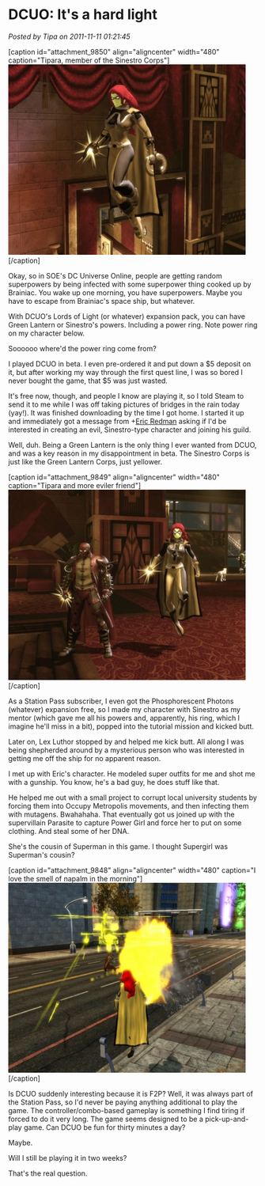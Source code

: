 # DCUO: It's a hard light

*Posted by Tipa on 2011-11-11 01:21:45*

[caption id="attachment\_9850" align="aligncenter" width="480" caption="Tipara, member of the Sinestro Corps"][![](../../../uploads/2011/11/MPYR0122_POSTFX-PC-10-18.01.350.jpg "Tipara, member of the Sinestro Corps")](../../../uploads/2011/11/MPYR0122_POSTFX-PC-10-18.01.350.jpg)[/caption]

Okay, so in SOE's DC Universe Online, people are getting random superpowers by being infected with some superpower thing cooked up by Brainiac. You wake up one morning, you have superpowers. Maybe you have to escape from Brainiac's space ship, but whatever.

With DCUO's Lords of Light (or whatever) expansion pack, you can have Green Lantern or Sinestro's powers. Including a power ring. Note power ring on my character below.

Soooooo where'd the power ring come from? 

I played DCUO in beta. I even pre-ordered it and put down a $5 deposit on it, but after working my way through the first quest line, I was so bored I never bought the game, that $5 was just wasted.

It's free now, though, and people I know are playing it, so I told Steam to send it to me while I was off taking pictures of bridges in the rain today (yay!). It was finished downloading by the time I got home. I started it up and immediately got a message from +[Eric Redman](https://plus.google.com/113866940190428695218) asking if I'd be interested in creating an evil, Sinestro-type character and joining his guild.

Well, duh. Being a Green Lantern is the only thing I ever wanted from DCUO, and was a key reason in my disappointment in beta. The Sinestro Corps is just like the Green Lantern Corps, just yellower.

[caption id="attachment\_9849" align="aligncenter" width="480" caption="Tipara and more eviler friend"][![](../../../uploads/2011/11/MPYR0122_POSTFX-PC-10-16.54.450.jpg "Tipara and more eviler friend")](../../../uploads/2011/11/MPYR0122_POSTFX-PC-10-16.54.450.jpg)[/caption]

As a Station Pass subscriber, I even got the Phosphorescent Photons (whatever) expansion free, so I made my character with Sinestro as my mentor (which gave me all his powers and, apparently, his ring, which I imagine he'll miss in a bit), popped into the tutorial mission and kicked butt.

Later on, Lex Luthor stopped by and helped me kick butt. All along I was being shepherded around by a mysterious person who was interested in getting me off the ship for no apparent reason.

I met up with Eric's character. He modeled super outfits for me and shot me with a gunship. You know, he's a bad guy, he does stuff like that.

He helped me out with a small project to corrupt local university students by forcing them into Occupy Metropolis movements, and then infecting them with mutagens. Bwahahaha. That eventually got us joined up with the supervillain Parasite to capture Power Girl and force her to put on some clothing. And steal some of her DNA.

She's the cousin of Superman in this game. I thought Supergirl was Superman's cousin?

[caption id="attachment\_9848" align="aligncenter" width="480" caption="I love the smell of napalm in the morning"][![](../../../uploads/2011/11/MMET101_AUDIO-PC-10-17.02.590.jpg "I love the smell of napalm in the morning")](../../../uploads/2011/11/MMET101_AUDIO-PC-10-17.02.590.jpg)[/caption]

Is DCUO suddenly interesting because it is F2P? Well, it was always part of the Station Pass, so I'd never be paying anything additional to play the game. The controller/combo-based gameplay is something I find tiring if forced to do it very long. The game seems designed to be a pick-up-and-play game. Can DCUO be fun for thirty minutes a day?

Maybe.

Will I still be playing it in two weeks?

That's the real question.

